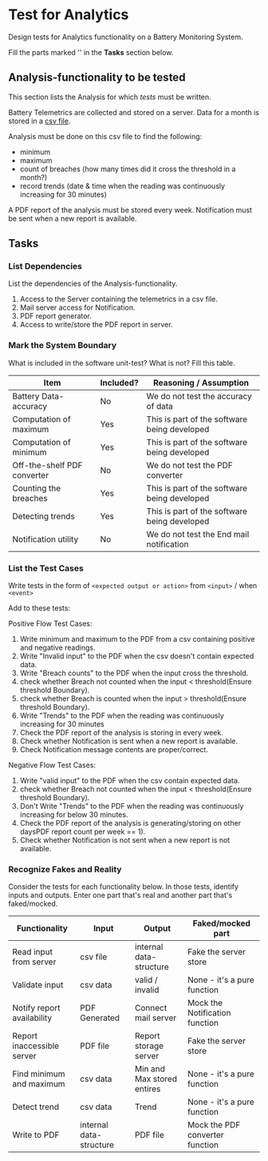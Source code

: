 # Test for Analytics

Design tests for Analytics functionality on a Battery Monitoring System.

Fill the parts marked '' in the **Tasks** section below.

## Analysis-functionality to be tested

This section lists the Analysis for which _tests_ must be written.

Battery Telemetrics are collected and stored on a server.
Data for a month is stored in a [csv file](https://en.wikipedia.org/wiki/Comma-separated_values).

Analysis must be done on this csv file to find the following:
- minimum
- maximum
- count of breaches (how many times did it cross the threshold in a month?)
- record trends (date & time when the reading was continuously increasing for 30 minutes)

A PDF report of the analysis must be stored every week.
Notification must be sent when a new report is available.

## Tasks

### List Dependencies

List the dependencies of the Analysis-functionality.

1. Access to the Server containing the telemetrics in a csv file.
2. Mail server access for Notification.
3. PDF report generator.
4. Access to write/store the PDF report in server.


### Mark the System Boundary

What is included in the software unit-test? What is not? Fill this table.

| Item                      | Included?     | Reasoning / Assumption
|---------------------------|---------------|---
Battery Data-accuracy       | No            | We do not test the accuracy of data
Computation of maximum      | Yes           | This is part of the software being developed
Computation of minimum      | Yes           | This is part of the software being developed
Off-the-shelf PDF converter | No 			| We do not test the PDF converter
Counting the breaches       | Yes	 		| This is part of the software being developed
Detecting trends            | Yes			| This is part of the software being developed
Notification utility        | No			| We do not test the End mail notification

### List the Test Cases

Write tests in the form of `<expected output or action>` from `<input>` / when `<event>`

Add to these tests:

Positive Flow Test Cases:

1. Write minimum and maximum to the PDF from a csv containing positive and negative readings.
2. Write "Invalid input" to the PDF when the csv doesn't contain expected data.
3. Write "Breach counts" to the PDF when the input cross the threshold.
4. check whether Breach not counted when the input < threshold(Ensure threshold Boundary).
5. check whether Breach is counted when the input > threshold(Ensure threshold Boundary).
6. Write "Trends" to the PDF when the reading was continuously increasing for 30 minutes
7. Check the PDF report of the analysis is storing in every week.
8. Check whether Notification is sent when a new report is available.
10. Check Notification message contents are proper/correct.

Negative Flow Test Cases:

1. Write "valid input" to the PDF when the csv contain expected data.
2. check whether Breach not counted when the input < threshold(Ensure threshold Boundary).
3. Don't Write "Trends" to the PDF when the reading was continuously increasing for below 30 minutes.
4. Check the PDF report of the analysis is generating/storing on other daysPDF report count per week == 1).
5. Check whether Notification is not sent when a new report is not available.


### Recognize Fakes and Reality

Consider the tests for each functionality below.
In those tests, identify inputs and outputs.
Enter one part that's real and another part that's faked/mocked.

| Functionality            | Input        | Output                      | Faked/mocked part
|--------------------------|--------------|-----------------------------|---
Read input from server     | csv file     | internal data-structure     | Fake the server store
Validate input             | csv data     | valid / invalid             | None - it's a pure function
Notify report availability | PDF Generated| Connect mail server         | Mock the Notification function
Report inaccessible server | PDF file 	  | Report storage server       | Fake the server store
Find minimum and maximum   | csv data	  | Min and Max stored entires  | None - it's a pure function
Detect trend               | csv data	  | Trend               		| None - it's a pure function
Write to PDF               | internal data-structure| PDF file			| Mock the PDF converter function

